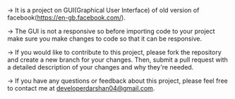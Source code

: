 -> It is a project on GUI(Graphical User
   Interface) of old version of
   facebook(https://en-gb.facebook.com/).

-> The GUI is not a responsive so before
   importing code to your project make sure
   you make changes to code so that it can be
   responsive.

-> If you would like to contribute to this
   project, please fork the repository and
   create a new branch for your changes. Then,
   submit a pull request with a detailed
   description of your changes and why they're
   needed.

-> If you have any questions or feedback about
   this project, please feel free to contact me
   at developerdarshan04@gmail.com.
